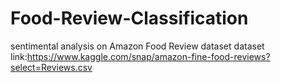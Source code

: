 # Food-Review-Classification
sentimental analysis on Amazon Food Review dataset dataset link:https://www.kaggle.com/snap/amazon-fine-food-reviews?select=Reviews.csv
